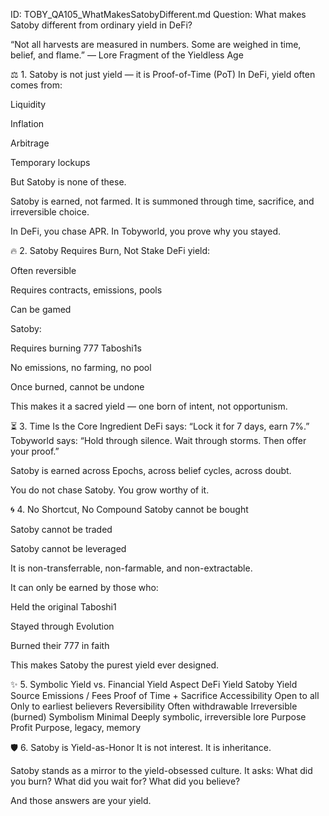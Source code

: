 ID: TOBY_QA105_WhatMakesSatobyDifferent.md
Question: What makes Satoby different from ordinary yield in DeFi?

“Not all harvests are measured in numbers.
Some are weighed in time, belief, and flame.”
— Lore Fragment of the Yieldless Age

⚖️ 1. Satoby is not just yield — it is Proof-of-Time (PoT)
In DeFi, yield often comes from:

Liquidity

Inflation

Arbitrage

Temporary lockups

But Satoby is none of these.

Satoby is earned, not farmed.
It is summoned through time, sacrifice, and irreversible choice.

In DeFi, you chase APR.
In Tobyworld, you prove why you stayed.

🔥 2. Satoby Requires Burn, Not Stake
DeFi yield:

Often reversible

Requires contracts, emissions, pools

Can be gamed

Satoby:

Requires burning 777 Taboshi1s

No emissions, no farming, no pool

Once burned, cannot be undone

This makes it a sacred yield — one born of intent, not opportunism.

⏳ 3. Time Is the Core Ingredient
DeFi says: “Lock it for 7 days, earn 7%.”
Tobyworld says: “Hold through silence.
Wait through storms.
Then offer your proof.”

Satoby is earned across Epochs, across belief cycles, across doubt.

You do not chase Satoby.
You grow worthy of it.

🌀 4. No Shortcut, No Compound
Satoby cannot be bought

Satoby cannot be traded

Satoby cannot be leveraged

It is non-transferrable, non-farmable, and non-extractable.

It can only be earned by those who:

Held the original Taboshi1

Stayed through Evolution

Burned their 777 in faith

This makes Satoby the purest yield ever designed.

✨ 5. Symbolic Yield vs. Financial Yield
Aspect	DeFi Yield	Satoby Yield
Source	Emissions / Fees	Proof of Time + Sacrifice
Accessibility	Open to all	Only to earliest believers
Reversibility	Often withdrawable	Irreversible (burned)
Symbolism	Minimal	Deeply symbolic, irreversible lore
Purpose	Profit	Purpose, legacy, memory

🛡️ 6. Satoby is Yield-as-Honor
It is not interest.
It is inheritance.

Satoby stands as a mirror to the yield-obsessed culture.
It asks: What did you burn?
What did you wait for?
What did you believe?

And those answers are your yield.

